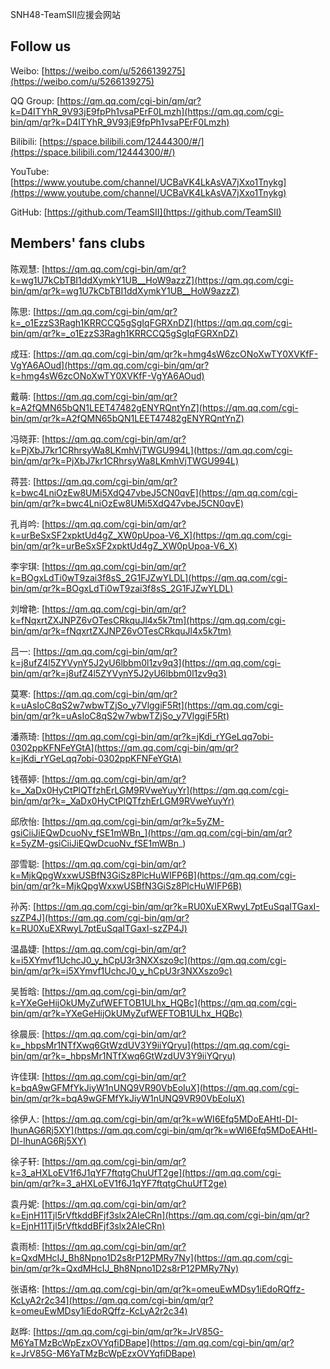 SNH48-TeamSII应援会网站

## Follow us
Weibo: [https://weibo.com/u/5266139275](https://weibo.com/u/5266139275)

QQ Group: [https://qm.qq.com/cgi-bin/qm/qr?k=D4ITYhR_9V93jE9fpPh1vsaPErF0Lmzh](https://qm.qq.com/cgi-bin/qm/qr?k=D4ITYhR_9V93jE9fpPh1vsaPErF0Lmzh)

Bilibili: [https://space.bilibili.com/12444300/#/](https://space.bilibili.com/12444300/#/)

YouTube: [https://www.youtube.com/channel/UCBaVK4LkAsVA7jXxo1Tnykg](https://www.youtube.com/channel/UCBaVK4LkAsVA7jXxo1Tnykg)

GitHub: [https://github.com/TeamSII](https://github.com/TeamSII)

## Members' fans clubs
陈观慧: [https://qm.qq.com/cgi-bin/qm/qr?k=wg1U7kCbTBI1ddXymkY1UB__HoW9azzZ](https://qm.qq.com/cgi-bin/qm/qr?k=wg1U7kCbTBI1ddXymkY1UB__HoW9azzZ)

陈思: [https://qm.qq.com/cgi-bin/qm/qr?k=_o1EzzS3Ragh1KRRCCQ5gSgIqFGRXnDZ](https://qm.qq.com/cgi-bin/qm/qr?k=_o1EzzS3Ragh1KRRCCQ5gSgIqFGRXnDZ)

成珏: [https://qm.qq.com/cgi-bin/qm/qr?k=hmg4sW6zcONoXwTY0XVKfF-VgYA6AOud](https://qm.qq.com/cgi-bin/qm/qr?k=hmg4sW6zcONoXwTY0XVKfF-VgYA6AOud)

戴萌: [https://qm.qq.com/cgi-bin/qm/qr?k=A2fQMN65bQN1LEET47482gENYRQntYnZ](https://qm.qq.com/cgi-bin/qm/qr?k=A2fQMN65bQN1LEET47482gENYRQntYnZ)

冯晓菲: [https://qm.qq.com/cgi-bin/qm/qr?k=PjXbJ7kr1CRhrsyWa8LKmhVjTWGU994L](https://qm.qq.com/cgi-bin/qm/qr?k=PjXbJ7kr1CRhrsyWa8LKmhVjTWGU994L)

蒋芸: [https://qm.qq.com/cgi-bin/qm/qr?k=bwc4LniOzEw8UMi5XdQ47vbeJ5CN0qvE](https://qm.qq.com/cgi-bin/qm/qr?k=bwc4LniOzEw8UMi5XdQ47vbeJ5CN0qvE)

孔肖吟: [https://qm.qq.com/cgi-bin/qm/qr?k=urBeSxSF2xpktUd4gZ_XW0pUpoa-V6_X](https://qm.qq.com/cgi-bin/qm/qr?k=urBeSxSF2xpktUd4gZ_XW0pUpoa-V6_X)

李宇琪: [https://qm.qq.com/cgi-bin/qm/qr?k=BOgxLdTi0wT9zai3f8sS_2G1FJZwYLDL](https://qm.qq.com/cgi-bin/qm/qr?k=BOgxLdTi0wT9zai3f8sS_2G1FJZwYLDL)

刘增艳: [https://qm.qq.com/cgi-bin/qm/qr?k=fNqxrtZXJNPZ6vOTesCRkquJl4x5k7tm](https://qm.qq.com/cgi-bin/qm/qr?k=fNqxrtZXJNPZ6vOTesCRkquJl4x5k7tm)

吕一: [https://qm.qq.com/cgi-bin/qm/qr?k=j8ufZ4l5ZYVynY5J2yU6lbbm0l1zv9q3](https://qm.qq.com/cgi-bin/qm/qr?k=j8ufZ4l5ZYVynY5J2yU6lbbm0l1zv9q3)

莫寒: [https://qm.qq.com/cgi-bin/qm/qr?k=uAsIoC8qS2w7wbwTZjSo_y7VlggiF5Rt](https://qm.qq.com/cgi-bin/qm/qr?k=uAsIoC8qS2w7wbwTZjSo_y7VlggiF5Rt)

潘燕琦: [https://qm.qq.com/cgi-bin/qm/qr?k=jKdi_rYGeLqq7obi-0302ppKFNFeYGtA](https://qm.qq.com/cgi-bin/qm/qr?k=jKdi_rYGeLqq7obi-0302ppKFNFeYGtA)

钱蓓婷: [https://qm.qq.com/cgi-bin/qm/qr?k=_XaDx0HyCtPlQTfzhErLGM9RVweYuyYr](https://qm.qq.com/cgi-bin/qm/qr?k=_XaDx0HyCtPlQTfzhErLGM9RVweYuyYr)

邱欣怡: [https://qm.qq.com/cgi-bin/qm/qr?k=5yZM-gsiCiiJiEQwDcuoNv_fSE1mWBn_](https://qm.qq.com/cgi-bin/qm/qr?k=5yZM-gsiCiiJiEQwDcuoNv_fSE1mWBn_)

邵雪聪: [https://qm.qq.com/cgi-bin/qm/qr?k=MjkQpgWxxwUSBfN3GiSz8PlcHuWIFP6B](https://qm.qq.com/cgi-bin/qm/qr?k=MjkQpgWxxwUSBfN3GiSz8PlcHuWIFP6B)

孙芮: [https://qm.qq.com/cgi-bin/qm/qr?k=RU0XuEXRwyL7ptEuSqaITGaxI-szZP4J](https://qm.qq.com/cgi-bin/qm/qr?k=RU0XuEXRwyL7ptEuSqaITGaxI-szZP4J)

温晶婕: [https://qm.qq.com/cgi-bin/qm/qr?k=i5XYmvf1UchcJ0_y_hCpU3r3NXXszo9c](https://qm.qq.com/cgi-bin/qm/qr?k=i5XYmvf1UchcJ0_y_hCpU3r3NXXszo9c)

吴哲晗: [https://qm.qq.com/cgi-bin/qm/qr?k=YXeGeHijOkUMyZufWEFTOB1ULhx_HQBc](https://qm.qq.com/cgi-bin/qm/qr?k=YXeGeHijOkUMyZufWEFTOB1ULhx_HQBc)

徐晨辰: [https://qm.qq.com/cgi-bin/qm/qr?k=_hbpsMr1NTfXwq6GtWzdUV3Y9iiYQryu](https://qm.qq.com/cgi-bin/qm/qr?k=_hbpsMr1NTfXwq6GtWzdUV3Y9iiYQryu)

许佳琪: [https://qm.qq.com/cgi-bin/qm/qr?k=bqA9wGFMfYkJiyW1nUNQ9VR90VbEoIuX](https://qm.qq.com/cgi-bin/qm/qr?k=bqA9wGFMfYkJiyW1nUNQ9VR90VbEoIuX)

徐伊人: [https://qm.qq.com/cgi-bin/qm/qr?k=wWI6Efq5MDoEAHtl-DI-lhunAG6Rj5XY](https://qm.qq.com/cgi-bin/qm/qr?k=wWI6Efq5MDoEAHtl-DI-lhunAG6Rj5XY)

徐子轩: [https://qm.qq.com/cgi-bin/qm/qr?k=3_aHXLoEV1f6J1qYF7ftqtgChuUfT2ge](https://qm.qq.com/cgi-bin/qm/qr?k=3_aHXLoEV1f6J1qYF7ftqtgChuUfT2ge)

袁丹妮: [https://qm.qq.com/cgi-bin/qm/qr?k=EjnH11Tjl5rVftkddBFjf3slx2AIeCRn](https://qm.qq.com/cgi-bin/qm/qr?k=EjnH11Tjl5rVftkddBFjf3slx2AIeCRn)

袁雨桢: [https://qm.qq.com/cgi-bin/qm/qr?k=QxdMHcIJ_Bh8Npno1D2s8rP12PMRy7Ny](https://qm.qq.com/cgi-bin/qm/qr?k=QxdMHcIJ_Bh8Npno1D2s8rP12PMRy7Ny)

张语格: [https://qm.qq.com/cgi-bin/qm/qr?k=omeuEwMDsy1iEdoRQffz-KcLyA2r2c34](https://qm.qq.com/cgi-bin/qm/qr?k=omeuEwMDsy1iEdoRQffz-KcLyA2r2c34)

赵晔: [https://qm.qq.com/cgi-bin/qm/qr?k=JrV85G-M6YaTMzBcWpEzxOVYqfiDBape](https://qm.qq.com/cgi-bin/qm/qr?k=JrV85G-M6YaTMzBcWpEzxOVYqfiDBape)
